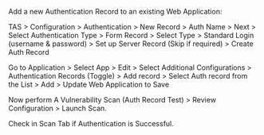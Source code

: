 Add a new Authentication Record to an existing Web Application:

TAS > Configuration > Authentication > New Record > Auth Name > Next > Select Authentication Type >  Form Record > Select Type > Standard Login (username & password) > Set up Server Record (Skip if required) > Create Auth Record


Go to Application > Select App > Edit > Select Additional Configurations > Authentication Records (Toggle) > Add record > Select Auth record from the List > Add > Update Web Application to Save

Now perform A Vulnerability Scan (Auth Record Test) > Review Configuration > Launch Scan.

Check in Scan Tab if Authentication is Successful.